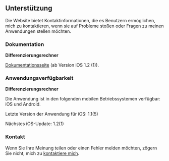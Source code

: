 ## Unterstützung

Die Website bietet Kontaktinformationen, die es Benutzern ermöglichen, mich zu kontaktieren, wenn sie auf Probleme stoßen oder Fragen zu meinen Anwendungen stellen möchten.

### Dokumentation

**Differenzierungsrechner**

[Dokumentationsseite](https://www.taketechease.com/differentiation/differentiation-calculator-de.html) (ab Version iOS 1.2 (1)).

### Anwendungsverfügbarkeit

**Differenzierungsrechner**

  Die Anwendung ist in den folgenden mobilen Betriebssystemen verfügbar: iOS und Android.

  Letzte Version der Anwendung für iOS: 1.1(5)

  Nächstes iOS-Update: 1.2(1)
  
### Kontakt

Wenn Sie Ihre Meinung teilen oder einen Fehler melden möchten, zögern Sie nicht, mich zu [kontaktiere mich](mailto:i.d.kosinska@gmail.com).
